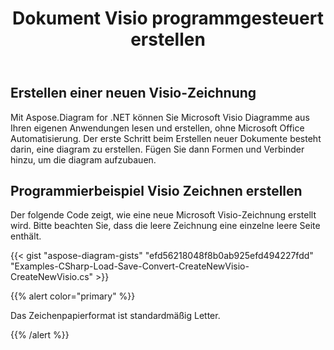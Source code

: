 ﻿---
title: Dokument Visio programmgesteuert erstellen
linktitle: Dokument Visio erstellen
type: docs
weight: 10
url: /de/net/create-visio-document/
description: Auf dieser Seite wird beschrieben, wie Sie ein Visio-Dokument von Grund auf mit der Aspose.Diagram-Bibliothek erstellen.
---
## **Erstellen einer neuen Visio-Zeichnung**
Mit Aspose.Diagram for .NET können Sie Microsoft Visio Diagramme aus Ihren eigenen Anwendungen lesen und erstellen, ohne Microsoft Office Automatisierung. Der erste Schritt beim Erstellen neuer Dokumente besteht darin, eine diagram zu erstellen. Fügen Sie dann Formen und Verbinder hinzu, um die diagram aufzubauen.
## **Programmierbeispiel Visio Zeichnen erstellen**
Der folgende Code zeigt, wie eine neue Microsoft Visio-Zeichnung erstellt wird. Bitte beachten Sie, dass die leere Zeichnung eine einzelne leere Seite enthält.

{{< gist "aspose-diagram-gists" "efd56218048f8b0ab925efd494227fdd" "Examples-CSharp-Load-Save-Convert-CreateNewVisio-CreateNewVisio.cs" >}}

{{% alert color="primary" %}} 

Das Zeichenpapierformat ist standardmäßig Letter.

{{% /alert %}} 

